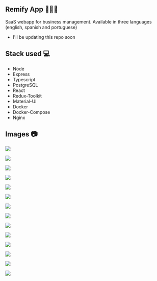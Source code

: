 ## Remify App 👨‍💼💼

SaaS webapp for business management.
Available in three languages (english, spanish and portuguese)

- I'll be updating this repo soon

## Stack used 💻

- Node
- Express
- Typescript
- PostgreSQL
- React
- Redux-Toolkit
- Material-UI
- Docker
- Docker-Compose
- Nginx

## Images 📷

![](./browser1.png)

![](./conf.png)

![](./eng.png)

![](./port.png)

![](./browser2.png)

![](./ingreso7.png)

![](./tenantotro2.png)

![](./ingreso2.png)

![](./ingreso3.png)

![](./ingreso4.png)

![](./pwa1.png)

![](./pwa.png)

![](./pwa2.png)

![](./arq-multitenant.png)
